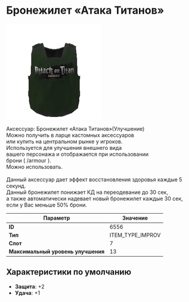 # Бронежилет «Атака Титанов»

![Item Image](../img/6556.webp?raw=true)

Аксессуар: Бронежилет «Атака Титанов»(Улучшение)<br>Можно получить в ларце кастомных аксессуаров<br>или купить на центральном рынке у игроков.<br>Используется для улучшения внешнего вида<br>вашего персонажа и отображается при использовании<br>брони ( /armour ). <br>Можно использовать.<br> <br>Данный аксессуар дает эффект восстановления здоровья каждые 5 секунд.<br>Данный бронежилет понижает КД на переодевание до 30 сек,<br>а также автоматически надевает новый бронежилет каждые 30 сек, если у Вас меньше 50% брони.


| Параметр | Значение |
|----------|----------|
| **ID** | 6556 |
| **Тип** | ITEM_TYPE_IMPROV |
| **Слот** | 7 |
| **Максимальный уровень улучшения** | 13 |

## Характеристики по умолчанию

- **Защита**: +2
- **Удача**: +1

